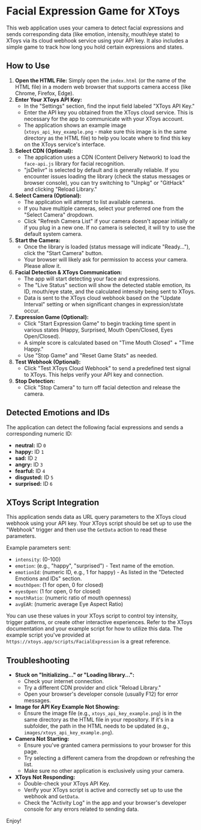 # Facial Expression Game for XToys

This web application uses your camera to detect facial expressions and sends corresponding data (like emotion, intensity, mouth/eye state) to XToys via its cloud webhook service using your API key. It also includes a simple game to track how long you hold certain expressions and states.

## How to Use

1.  **Open the HTML File:** Simply open the `index.html` (or the name of the HTML file) in a modern web browser that supports camera access (like Chrome, Firefox, Edge).
2.  **Enter Your XToys API Key:**
    * In the "Settings" section, find the input field labeled "XToys API Key."
    * Enter the API key you obtained from the XToys cloud service. This is necessary for the app to communicate with your XToys account.
    * The application shows an example image (`xtoys_api_key_example.png` - make sure this image is in the same directory as the HTML file) to help you locate where to find this key on the XToys service's interface.
3.  **Select CDN (Optional):**
    * The application uses a CDN (Content Delivery Network) to load the `face-api.js` library for facial recognition.
    * "jsDelivr" is selected by default and is generally reliable. If you encounter issues loading the library (check the status messages or browser console), you can try switching to "Unpkg" or "GitHack" and clicking "Reload Library."
4.  **Select Camera (Optional):**
    * The application will attempt to list available cameras.
    * If you have multiple cameras, select your preferred one from the "Select Camera" dropdown.
    * Click "Refresh Camera List" if your camera doesn't appear initially or if you plug in a new one. If no camera is selected, it will try to use the default system camera.
5.  **Start the Camera:**
    * Once the library is loaded (status message will indicate "Ready..."), click the "Start Camera" button.
    * Your browser will likely ask for permission to access your camera. Please allow it.
6.  **Facial Detection & XToys Communication:**
    * The app will start detecting your face and expressions.
    * The "Live Status" section will show the detected stable emotion, its ID, mouth/eye state, and the calculated intensity being sent to XToys.
    * Data is sent to the XToys cloud webhook based on the "Update Interval" setting or when significant changes in expression/state occur.
7.  **Expression Game (Optional):**
    * Click "Start Expression Game" to begin tracking time spent in various states (Happy, Surprised, Mouth Open/Closed, Eyes Open/Closed).
    * A simple score is calculated based on "Time Mouth Closed" + "Time Happy."
    * Use "Stop Game" and "Reset Game Stats" as needed.
8.  **Test Webhook (Optional):**
    * Click "Test XToys Cloud Webhook" to send a predefined test signal to XToys. This helps verify your API key and connection.
9.  **Stop Detection:**
    * Click "Stop Camera" to turn off facial detection and release the camera.

## Detected Emotions and IDs

The application can detect the following facial expressions and sends a corresponding numeric ID:

* **neutral:** ID `0`
* **happy:** ID `1`
* **sad:** ID `2`
* **angry:** ID `3`
* **fearful:** ID `4`
* **disgusted:** ID `5`
* **surprised:** ID `6`

## XToys Script Integration

This application sends data as URL query parameters to the XToys cloud webhook using your API key. Your XToys script should be set up to use the "Webhook" trigger and then use the `GetData` action to read these parameters.

Example parameters sent:
* `intensity`: (0-100)
* `emotion`: (e.g., "happy", "surprised") - Text name of the emotion.
* `emotionId`: (numeric ID, e.g., 1 for happy) - As listed in the "Detected Emotions and IDs" section.
* `mouthOpen`: (1 for open, 0 for closed)
* `eyesOpen`: (1 for open, 0 for closed)
* `mouthRatio`: (numeric ratio of mouth openness)
* `avgEAR`: (numeric average Eye Aspect Ratio)

You can use these values in your XToys script to control toy intensity, trigger patterns, or create other interactive experiences. Refer to the XToys documentation and your example script for how to utilize this data. The example script you've provided at `https://xtoys.app/scripts/FacialExpression` is a great reference.

## Troubleshooting

* **Stuck on "Initializing..." or "Loading library...":**
    * Check your internet connection.
    * Try a different CDN provider and click "Reload Library."
    * Open your browser's developer console (usually F12) for error messages.
* **Image for API Key Example Not Showing:**
    * Ensure the image file (e.g., `xtoys_api_key_example.png`) is in the same directory as the HTML file in your repository. If it's in a subfolder, the path in the HTML needs to be updated (e.g., `images/xtoys_api_key_example.png`).
* **Camera Not Starting:**
    * Ensure you've granted camera permissions to your browser for this page.
    * Try selecting a different camera from the dropdown or refreshing the list.
    * Make sure no other application is exclusively using your camera.
* **XToys Not Responding:**
    * Double-check your XToys API Key.
    * Verify your XToys script is active and correctly set up to use the webhook and `GetData`.
    * Check the "Activity Log" in the app and your browser's developer console for any errors related to sending data.

Enjoy!
